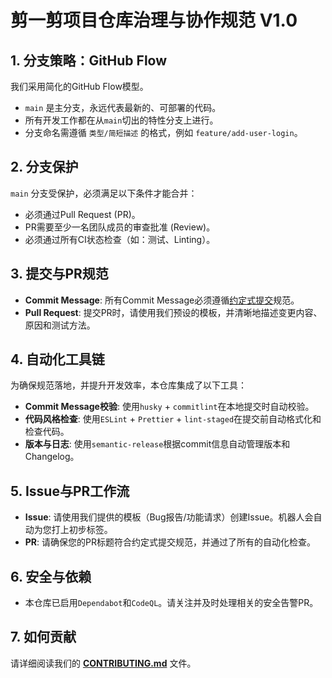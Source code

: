 # 剪一剪项目仓库治理与协作规范 V1.0

## 1. 分支策略：GitHub Flow
我们采用简化的GitHub Flow模型。
- `main` 是主分支，永远代表最新的、可部署的代码。
- 所有开发工作都在从`main`切出的特性分支上进行。
- 分支命名需遵循 `类型/简短描述` 的格式，例如 `feature/add-user-login`。

## 2. 分支保护
`main` 分支受保护，必须满足以下条件才能合并：
- 必须通过Pull Request (PR)。
- PR需要至少一名团队成员的审查批准 (Review)。
- 必须通过所有CI状态检查（如：测试、Linting）。

## 3. 提交与PR规范
- **Commit Message**: 所有Commit Message必须遵循[约定式提交](https://www.conventionalcommits.org/)规范。
- **Pull Request**: 提交PR时，请使用我们预设的模板，并清晰地描述变更内容、原因和测试方法。

## 4. 自动化工具链
为确保规范落地，并提升开发效率，本仓库集成了以下工具：
- **Commit Message校验**: 使用`husky` + `commitlint`在本地提交时自动校验。
- **代码风格检查**: 使用`ESLint` + `Prettier` + `lint-staged`在提交前自动格式化和检查代码。
- **版本与日志**: 使用`semantic-release`根据commit信息自动管理版本和Changelog。

## 5. Issue与PR工作流
- **Issue**: 请使用我们提供的模板（Bug报告/功能请求）创建Issue。机器人会自动为您打上初步标签。
- **PR**: 请确保您的PR标题符合约定式提交规范，并通过了所有的自动化检查。

## 6. 安全与依赖
- 本仓库已启用`Dependabot`和`CodeQL`。请关注并及时处理相关的安全告警PR。

## 7. 如何贡献
请详细阅读我们的 **[CONTRIBUTING.md](CONTRIBUTING.md)** 文件。